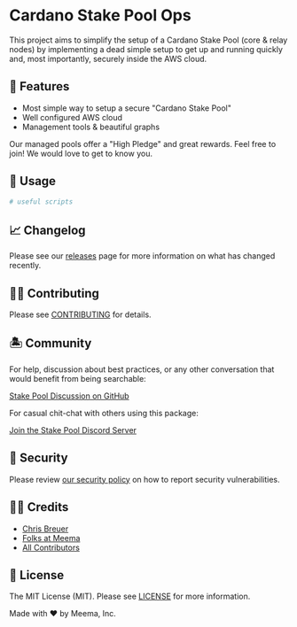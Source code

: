 # Cardano Stake Pool Ops

This project aims to simplify the setup of a Cardano Stake Pool (core & relay nodes) by implementing a dead simple setup to get up and running quickly and, most importantly, securely inside the AWS cloud.

## 🐋 Features

- Most simple way to setup a secure "Cardano Stake Pool"
- Well configured AWS cloud
- Management tools & beautiful graphs

Our managed pools offer a "High Pledge" and great rewards. Feel free to join! We would love to get to know you.

## 🐙 Usage

```bash
# useful scripts
```

## 📈 Changelog

Please see our [releases](https://github.com/meemalabs/cardano-node/releases) page for more information on what has changed recently.

## 💪🏼 Contributing

Please see [CONTRIBUTING](.github/CONTRIBUTING.md) for details.

## 🏝 Community

For help, discussion about best practices, or any other conversation that would benefit from being searchable:

[Stake Pool Discussion on GitHub](https://github.com/meemalabs/cardano-node/discussions)

For casual chit-chat with others using this package:

[Join the Stake Pool Discord Server](https://discord.meema.io)

## 🚨 Security

Please review [our security policy](https://github.com/meemalabs/cardano-node/security/policy) on how to report security vulnerabilities.

## 🙏🏼 Credits

- [Chris Breuer](https://github.com/Chris1904)
- [Folks at Meema](https://github.com/meemalabs)
- [All Contributors](../../contributors)

## 📄 License

The MIT License (MIT). Please see [LICENSE](LICENSE.md) for more information.

Made with ❤️ by Meema, Inc.
